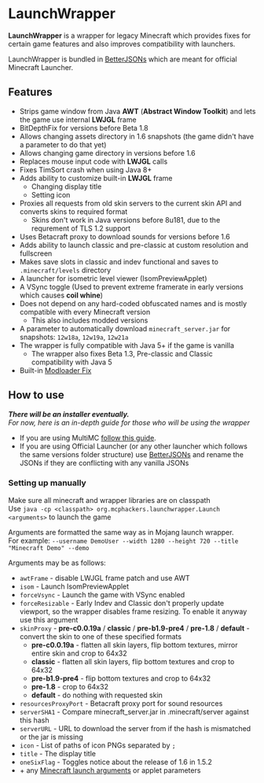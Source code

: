 # LaunchWrapper

**LaunchWrapper** is a wrapper for legacy Minecraft which provides fixes for certain game features and also improves compatibility with launchers.

LaunchWrapper is bundled in [BetterJSONs](https://github.com/MCPHackers/BetterJSONs) which are meant for official Minecraft Launcher.

## Features
- Strips game window from Java **AWT** (**Abstract Window Toolkit**) and lets the game use internal **LWJGL** frame
- BitDepthFix for versions before Beta 1.8
- Allows changing assets directory in 1.6 snapshots (the game didn't have a parameter to do that yet)
- Allows changing game directory in versions before 1.6
- Replaces mouse input code with **LWJGL** calls
- Fixes TimSort crash when using Java 8+
- Adds ability to customize built-in **LWJGL** frame
	- Changing display title
	- Setting icon
- Proxies all requests from old skin servers to the current skin API and converts skins to required format
	- Skins don't work in Java versions before 8u181, due to the requrement of TLS 1.2 support
- Uses Betacraft proxy to download sounds for versions before 1.6
- Adds ability to launch classic and pre-classic at custom resolution and fullscreen
- Makes save slots in classic and indev functional and saves to `.minecraft/levels` directory
- A launcher for isometric level viewer (IsomPreviewApplet)
- A VSync toggle (Used to prevent extreme framerate in early versions which causes **coil whine**)
- Does not depend on any hard-coded obfuscated names and is mostly compatible with every Minecraft version
	- This also includes modded versions
- A parameter to automatically download `minecraft_server.jar` for snapshots: `12w18a`, `12w19a`, `12w21a`
- The wrapper is fully compatible with Java 5+ if the game is vanilla
	- The wrapper also fixes Beta 1.3, Pre-classic and Classic compatibility with Java 5
- Built-in [Modloader Fix](https://github.com/coffeenotfound/ModloaderFix-b1.7.3)

## How to use
***There will be an installer eventually.***<br>
*For now, here is an in-depth guide for those who will be using the wrapper*

- If you are using MultiMC [follow this guide](https://github.com/MCPHackers/LaunchWrapper/blob/main/MultiMC.md).<br>
- If you are using Official Launcher (or any other launcher which follows the same versions folder structure) use [BetterJSONs](https://github.com/MCPHackers/BetterJSONs) and rename the JSONs if they are conflicting with any vanilla JSONs

### Setting up manually

Make sure all minecraft and wrapper libraries are on classpath<br>
Use `java -cp <classpath> org.mcphackers.launchwrapper.Launch <arguments>` to launch the game

Arguments are formatted the same way as in Mojang launch wrapper. <br>
For example: `--username DemoUser --width 1280 --height 720 --title "Minecraft Demo" --demo`

Arguments may be as follows:
- `awtFrame` - disable LWJGL frame patch and use AWT
- `isom` - Launch IsomPreviewApplet
- `forceVsync` - Launch the game with VSync enabled
- `forceResizable` - Early Indev and Classic don't properly update viewport, so the wrapper disables frame resizing. To enable it anyway use this argument
- `skinProxy` - **pre-c0.0.19a** / **classic** / **pre-b1.9-pre4** / **pre-1.8** / **default** - convert the skin to one of these specified formats
	- **pre-c0.0.19a** - flatten all skin layers, flip bottom textures, mirror entire skin and crop to 64x32
	- **classic** - flatten all skin layers, flip bottom textures and crop to 64x32
	- **pre-b1.9-pre4** - flip bottom textures and crop to 64x32
	- **pre-1.8** - crop to 64x32
	- **default** - do nothing with requested skin
- `resourcesProxyPort` - Betacraft proxy port for sound resources
- `serverSHA1` - Compare minecraft_server.jar in .minecraft/server against this hash
- `serverURL` - URL to download the server from if the hash is mismatched or the jar is missing
- `icon` - List of paths of icon PNGs separated by `;`
- `title` - The display title
- `oneSixFlag` - Toggles notice about the release of 1.6 in 1.5.2
- \+ any [Minecraft launch arguments](https://wiki.vg/Launching_the_game#Game_Arguments) or applet parameters